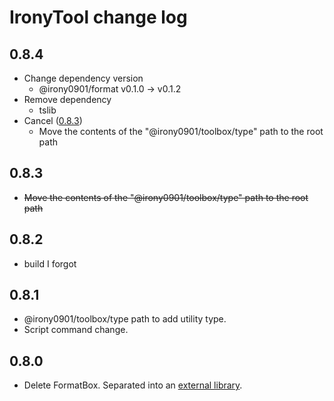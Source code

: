 # IronyTool change log

## 0.8.4
* Change dependency version
  - @irony0901/format v0.1.0 -> v0.1.2
* Remove dependency 
  - tslib
* Cancel ([0.8.3](#0.8.3)) 
  - Move the contents of the "@irony0901/toolbox/type" path to the root path

## 0.8.3
* ~~Move the contents of the "@irony0901/toolbox/type" path to the root path~~


## 0.8.2
* build I forgot

## 0.8.1
* @irony0901/toolbox/type path to add utility type.
* Script command change.

## 0.8.0

* Delete FormatBox. Separated into an [external library](https://github.com/irony1090/irony-format).

